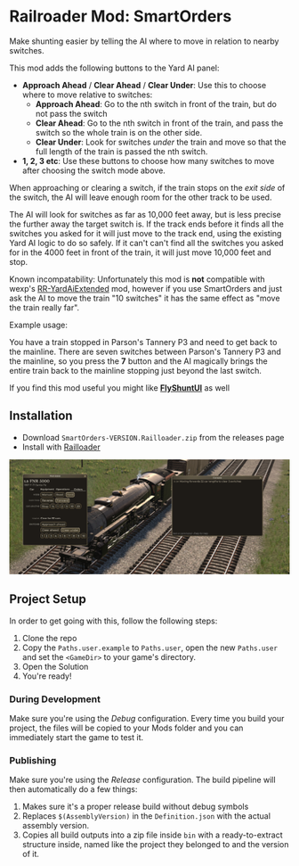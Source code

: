 # Railroader Mod: SmartOrders

Make shunting easier by telling the AI where to move in relation to nearby switches.

This mod adds the following buttons to the Yard AI panel:

* **Approach Ahead** / **Clear Ahead** / **Clear Under**: Use this to choose where to move relative to switches:
  * **Approach Ahead**: Go to the nth switch in front of the train, but do not pass the switch
  * **Clear Ahead**: Go to the nth switch in front of the train, and pass the switch so the whole train is on the other side.
  * **Clear Under**: Look for switches _under_ the train and move so that the full length of the train is passed the nth switch.
* **1, 2, 3 etc**: Use these buttons to choose how many switches to move after choosing the switch mode above.

When approaching or clearing a switch, if the train stops on the _exit side_ of the switch, the AI will leave enough room for the other track to be used.

The AI will look for switches as far as 10,000 feet away, but is less precise the further away the target switch is. If the track ends before it finds all the switches you asked for it will just move to the track end, using the existing Yard AI logic to do so safely. If it can't can't find all the switches you asked for in the 4000 feet in front of the train, it will just move 10,000 feet and stop.

Known incompatability: Unfortunately this mod is **not** compatible with wexp's [RR-YardAiExtended](https://github.com/wexp/RR-YardAiExtended) mod, however if you use SmartOrders and just ask the AI to move the train "10 switches" it has the same effect as "move the train really far".

Example usage:

You have a train stopped in Parson's Tannery P3 and need to get back to the mainline. There are seven switches between Parson's Tannery P3 and the mainline, so you press the **7** button and the AI magically brings the entire train back to the mainline stopping just beyond the last switch.

If you find this mod useful you might like **[FlyShuntUI](https://github.com/peterellisjones/Railroader-FlyShuntUI)** as well

## Installation

* Download `SmartOrders-VERSION.Railloader.zip` from the releases page
* Install with [Railloader]([https://www.nexusmods.com/site/mods/21](https://railroader.stelltis.ch/))

![screenshot](./Capture.PNG)

## Project Setup

In order to get going with this, follow the following steps:

1. Clone the repo
2. Copy the `Paths.user.example` to `Paths.user`, open the new `Paths.user` and set the `<GameDir>` to your game's directory.
3. Open the Solution
4. You're ready!

### During Development
Make sure you're using the _Debug_ configuration. Every time you build your project, the files will be copied to your Mods folder and you can immediately start the game to test it.

### Publishing
Make sure you're using the _Release_ configuration. The build pipeline will then automatically do a few things:

1. Makes sure it's a proper release build without debug symbols
1. Replaces `$(AssemblyVersion)` in the `Definition.json` with the actual assembly version.
1. Copies all build outputs into a zip file inside `bin` with a ready-to-extract structure inside, named like the project they belonged to and the version of it.

